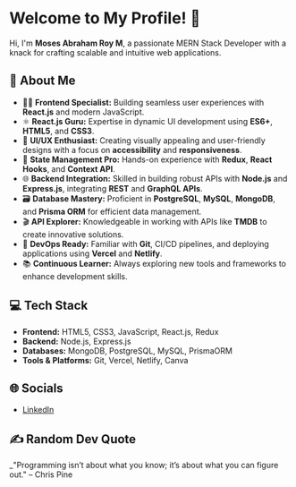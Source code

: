 # Welcome to My Profile! 👋  
Hi, I'm **Moses Abraham Roy M**, a passionate MERN Stack Developer with a knack for crafting scalable and intuitive web applications.  

## 💫 About Me  
- 👨‍💻 **Frontend Specialist:** Building seamless user experiences with **React.js** and modern JavaScript.  
- ⚛️ **React.js Guru:** Expertise in dynamic UI development using **ES6+**, **HTML5**, and **CSS3**.  
- 🎨 **UI/UX Enthusiast:** Creating visually appealing and user-friendly designs with a focus on **accessibility** and **responsiveness**.  
- 🔄 **State Management Pro:** Hands-on experience with **Redux**, **React Hooks**, and **Context API**.  
- 🌐 **Backend Integration:** Skilled in building robust APIs with **Node.js** and **Express.js**, integrating **REST** and **GraphQL APIs**.  
- 🗃️ **Database Mastery:** Proficient in **PostgreSQL**, **MySQL**, **MongoDB**, and **Prisma ORM** for efficient data management.  
- 🎬 **API Explorer:** Knowledgeable in working with APIs like **TMDB** to create innovative solutions.  
- 🔧 **DevOps Ready:** Familiar with **Git**, CI/CD pipelines, and deploying applications using **Vercel** and **Netlify**.  
- 📚 **Continuous Learner:** Always exploring new tools and frameworks to enhance development skills.  

## 💻 Tech Stack  
- **Frontend:** HTML5, CSS3, JavaScript, React.js, Redux  
- **Backend:** Node.js, Express.js  
- **Databases:** MongoDB, PostgreSQL, MySQL, PrismaORM  
- **Tools & Platforms:** Git, Vercel, Netlify, Canva  

## 🌐 Socials  
- [LinkedIn](https://www.linkedin.com/in/mosesabrahamroy) 

## ✍️ Random Dev Quote  
_"Programming isn’t about what you know; it’s about what you can figure out." – Chris Pine  

